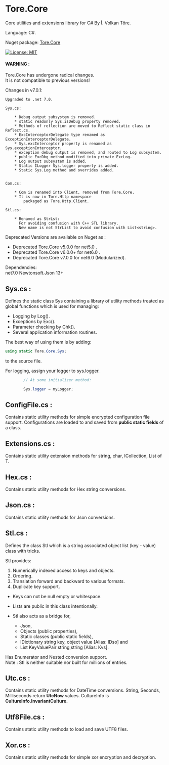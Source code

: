 # Tore.Core
Core utilities and extensions library for C# By İ. Volkan Töre.

Language: C#.

Nuget package: [Tore.Core](https://www.nuget.org/packages/Tore.Core/)

[![License: MIT](https://img.shields.io/badge/License-MIT-blue.svg)](https://opensource.org/licenses/MIT)

#### WARNING : 
Tore.Core has undergone radical changes.<br/>
It is not compatible to previous versions! <br/>

Changes in v7.0.1: 
    
    Upgraded to .net 7.0.
    
    Sys.cs: 
    
        * Debug output subsystem is removed.
        * static readonly Sys.isDebug property removed.
        * Methods of reflection are moved to Reflect static class in Reflect.cs.
        * ExcInterceptorDelegate type renamed as ExceptionInterceptorDelegate.
        * Sys.excInterceptor property is renamed as Sys.exceptionInterceptor.
        * exception debug output is removed, and routed to Log subsystem.
        * public ExcDbg method modified into private ExcLog.
        * Log output subsystem is added.
        * Static ILogger Sys.logger property is added.
        * Static Sys.Log method and overrides added.
        

    Com.cs:
        
        * Com is renamed into Client, removed from Tore.Core. 
        * It is now in Tore.Http namespace 
            packaged as Tore.Http.Client.

    Stl.cs:

        * Renamed as StrLst:
          For avoiding confusion with C++ STL library.
          New name is not StrList to avoid confusion with List<string>.
    

Deprecated Versions are available on Nuget as :
  - Deprecated Tore.Core v5.0.0  for net5.0 .
  - Deprecated Tore.Core v6.0.0+ for net6.0 .
  - Deprecated Tore.Core v7.0.0  for net6.0 (Modularized).

Dependencies: <br/>
net7.0
Newtonsoft.Json 13+

## Sys.cs :
Defines the static class Sys containing a library of utility methods treated as global functions which is used for managing:
  - Logging by Log().
  - Exceptions by Exc().
  - Parameter checking by Chk().
  - Several application information routines.
  

The best way of using them is by adding: 
```C#
using static Tore.Core.Sys;
```                            
to the source file.    

For logging, assign your logger to sys.logger.

```C#
        // At some initializer method:

        Sys.logger = myLogger;
```

## ConfigFile.cs :
Contains static utility methods for simple encrypted configuration file support. 
Configurations are loaded to and saved from <b> public static fields </b> of a class.

## Extensions.cs :
Contains static utility extension methods for string, char, ICollection, List of T.

## Hex.cs :
Contains static utility methods for Hex string conversions.

## Json.cs :
Contains static utility methods for Json conversions.

## Stl.cs :
Defines the class Stl which is a string associated object list (key - value) class with tricks.     
                                                       
Stl provides:                                          
1) Numerically indexed access to keys and objects.      
2) Ordering.                                           
3) Translation forward and backward to various formats.
4) Duplicate key support.

* Keys can not be null empty or whitespace.            
* Lists are public in this class intentionally.        
* Stl also acts as a bridge for,

   - Json, 
   - Objects (public properties), 
   - Static classes (public static fields),
   - IDictionary string key, object value [Alias: IDso] and
   - List KeyValuePair string,string      [Alias: Kvs].     
 
Has Enumerator and Nested conversion support.           
Note : Stl is neither suitable nor built for millions of entries.


## Utc.cs :
Contains static utility methods for DateTime conversions. 
String, Seconds, Milliseconds return <b>UtcNow</b> values.
CultureInfo is <b>CultureInfo.InvariantCulture.</b>       

## Utf8File.cs :
Contains static utility methods to load and save UTF8 files.

## Xor.cs :
Contains static utility methods for simple xor encryption and decryption.

